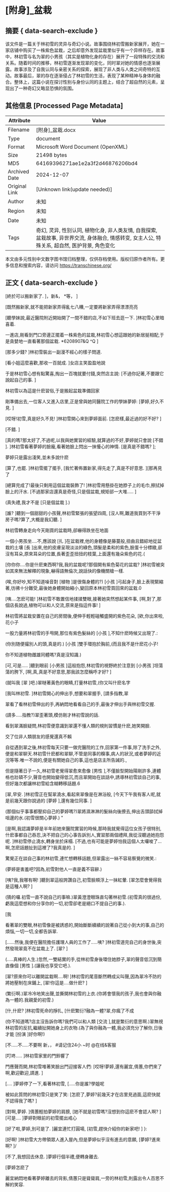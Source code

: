 # [附身]_盆栽



## 摘要  { data-search-exclude }

<!-- tcd_abstract -->
该文件是一篇关于林初雪的灵异与奇幻小说。故事围绕林初雪搬新家展开，她在一家店铺中购买了一株紫色盆栽，之后却意外发现盆栽里似乎有一个异样存在。故事中，林初雪与名为翠的小男孩（其实是植物化身的存在）展开了一段特殊的交流和关系。随着时间的推移，林初雪逐渐发现翠的变化，同时翠对她的情感也逐渐展露。故事涉及了自我认同与亲密关系的探索，展现了非人类与人类之间奇特的互动。故事最后，翠的存在逐渐侵占了林初雪的生活，表现了某种精神与身体的融合。整体上，这篇小说在探讨性别与身份认同的主题上，结合了超自然的元素，呈现出了一种奇幻又略显恐惧的氛围。

<!-- tcd_abstract_end -->

## 其他信息 [Processed Page Metadata]

| Attribute       | Value                                  |
|-----------------|----------------------------------------|
| Filename        | [附身]_盆栽.docx                             |
| Type            | document                                 |
| Format          | Microsoft Word Document (OpenXML)                               |
| Size            | 21498 bytes                           |
| MD5             | 64169396271ae1e2a3f2d46876206bd4                                  |
| Archived Date   | 2024-12-07                             |
| Original Link   | [Unknown link(update needed)]                         |
| Author          | 未知                               |
| Region          | 未知                               |
| Date            | 未知                                 |
| Tags            | 奇幻, 灵异, 性别认同, 植物化身, 非人类友情, 自我探索, 盆栽故事, 异世界交流, 身体融合, 情感转变, 女主人公, 特殊关系, 超自然, 医护背景, 角色变化                                 |

本文由多元性别中文数字图书馆归档整理，仅供存档使用。版权归原作者所有。更多信息和搜索内容，请访问 <https://transchinese.org/>


## 正文 { data-search-exclude }

<!-- tcd_main_text -->
[終於可以搬新家了. ]，新&， *等， ]

 [既然搬新家,就不能把新家弄得亂七八糟,一定要將新家弄得漂漂亮亮

 [聽學妹說,最近醫院附近開始開了一間不錯的店,不如下班去逛一下. ]林初雪心里暗喜着.

一進店,剛看到門口旁邊正擺着一株紫色的盆栽,林初雪心想這跟她的新居挻相配,于是貪婪地一直看著那個盆栽. *6208907&Q ^Q ]

 [那多少錢? ]林初雪裝出一副漫不經心的樣子問道.

 [看小姐這麼喜歡,那收一百就成. ]女店主笑盈盈地說

于是林初雪心想有點驚喜,掏出一百塊就要付錢,突然店主說: [不過你記著,不要跟它說起自己的事. ]

林初雪以為這是什麽習俗,于是搬起盆栽準備回家

剛準備出去,一位客人又進入店里,正是曾與她同醫院工作的學妹夢婷: [夢婷,好久不見. ]

 [哎呀!初雪,真是好久不見! ]林初雪開心來到夢婷面前. [怎麽樣,最近過的好不好? ]

 [不錯. ]

 [真的嗎?那太好了,不過呢,以我與她實習的經驗,就算過的不好,夢婷就只會說 [不錯 ]. ]林初雪看著夢婷的臉龐,看著她臉上閃出一抺懮心的神情. [是真是不錯嗎? ];

夢婷只是露出淺笑,並未多說什麽

 [算了,也罷. ]林初雪擺了擺手, [我忙著佈置新家,得先走了,真是不好意思. ][那再見了

 [總算完成了!最後只剩用這個盆栽裝飾了! ]林初雪用懸掛在她脖子上的毛巾,擦拭掉臉上的汗水. [不過那家店還真是奇怪,只是個盆栽,規矩郤一大堆..... ]

(真失禮,我才不是 [只是個盆栽 ].)

 [誰? ]聽到一個甜甜的小孩聲,林初雪緊張的張望四周, [沒人啊,難道我買到不干淨房子嗎?算了,大概是我幻聽. ]

林初雪轉身走向今天剛買的盆栽時,郤嚇得跌坐在地面

一個小男孩坐....不,應該說 [扎 ]在盆栽裡,他的身體像是藤蔓般,扭曲且錯綜地從盆栽的土壤 [長 ]出來,他的皮膚呈現淡淡的綠色,頭髮是柔和的紫色,臉蛋十分標緻,郤沒有耳朵,原來耳朵的位置,長著歪歪扭扭的枝葉,上面還有幾朵紫色的花.(

 [你你你....你是什麽東西啊?我,我的盆栽呢?那個開有紫色菊花的盆栽? ]林初雪被突如其來無法解釋的現象,嚇得語無倫次,說話快的像機關槍一樣.

(唉,你好吵,知不知道噪音對 [植物 ]是很傷身體的?) [小孩 ]弓起身子,臉上表現緊縮著,彷彿十分難受,最後她身體開始縮小,變回原本林初雪買回來的盆栽.0

 [咦....怎麽可能! ]林初雪不敢置信地揉揉雙眼,接著她突然想起某件事, [啊,對了,那個店長說過,植物可以和人交流,原來是指這件事! ]

林初雪將盆栽安置在自己的房間後,便伸手輕輕碰觸盛開的紫色花朵, [欸,你出來啦,花小子

一股力量將林初雪的手甩開,那位有紫色髮絲的 [小孩 ],不知什麽時候又出現了.:

(你別随便撮別人的頭,真是的.) [小孩 ]雙手環抱於胸前,(而且我不是什麽花小子!

你不知道植物雌雄同體嗎?真是沒知識.)

 [可,可是..... ]聽到眼前 [小男孩 ]這般抱怨,林初雪的視野終於注意到 [小男孩 ]坦蕩蕩的胯下, [啊,真,真是不好意思,那我該怎麼稱呼才好? ]

(就叫我 [翠 ]吧.)翠瞇著黃色的眼睛,打量林初雪,(你又叫什麽名字

 [我叫林初雪. ]林初雪開心的伸出手,想要和翠握手, [請多指教,翠

翠看了看林初雪伸出的手,再納悶地看看自己的手,最後才伸出手與林初雪交握.

(請多.....指教?)翠歪著頭,模仿剛才林初雪說的話.

看到翠滿臉疑問,林初雪便意識到翠還不懂人類的規則習慣是什麽,她笑開臉.

交了位非人類朋友的感覺還真不賴

自從遇到翠之後,林初雪每天只要一做完醫院的工作,回家第一件事,除了洗手之外,便是和翠聊天.林初雪什麽都和翠聊,不管是同事的糗事,病人的狀況,或者夢婷的近況等等.唯一不說的,便是有關她自己的事,這也是店主所告誡的.,

但是隨著日子一久,林初雪老覺得翠愈來愈像 [男性 ],不僅臉型開始陽剛許多,連體格也壯碩不少,聲音也開始變得低沉,而且翠開始在談話中,誘導林初雪談自己的事,但好幾次都讓林初雪給含糊轉移話題.6

 [翠,早安. ]林初雪正在幫翠澆水,看起來翠像是在淋浴般, [今天下午我有客人呢,就是前幾天跟你說過的 [夢婷 ],還有幾位同事. ]

(那個似乎事事都壓抑自己的夢婷嗎?)翠將濕淋淋的髮絲向後撩去,伸出舌頭舔拭掉咀邊的水.(初雪很關心夢婷.) "

 [是啊,我認識夢婷是半年前她來醫院實習的時候,那時我就覺得這位女孩子很特別,什麽事都自己吞忍,決不把自己的心事告訴別人,實習那兩個禮拜,我從沒聽過她抱怨呢. ]林初雪停止澆水,轉身坐於床榻. [不過,也有可能是夢婷怕我這個人太囉唆了...啊,怎麽話題扯到這裡了?我真是的. ]

驚覺正在談自己事的林初雪,連忙想轉移話題,但翠露出一絲不容易察覺的微笑.:

(夢婷是害羞吧?因為,初雪對他人一直是義不容辭.)

 [咦?我,我哪有啊! ]聽到翠這般誇讚自己,初雪臉頰浮上一抺紅暈. [翠怎麼會覺得我是這種人啊? ]

(猜的囉.初雪一直不說自己的事嘛.)翠黃澄澄眼珠直勾著林初雪.(初雪真的很過份,虧我這麼想和你分享你的一切,初雪卻老是絕口不提自己的事.).

 [我

看著翠的雙眼,林初雪像是被誘惑的,開始斷斷續續的說著自己從小到大的事,自己的煩惱,一切一切,全都告訴翠.

 [......然後,我便在醫院擔任護理人員的工作了.....咦? ]林初雪道完自己的身世後,突然發現翠竟不在盆栽上了. [翠? ]

(.....真棒的人生.)忽然,一雙結實的手,從林初雪身後環住她脖子,翠的聲音低沉到簡直像個 [男性 ].(讓我也享受它吧.).

 [翠?原來你可以離開盆栽啊....啊! ]林初雪的尾音斷然轉成尖叫聲,因為翠冷不防的將她壓制在床鋪上, [翠!你這是....做什麽? ]

(繁衍啊.)翠冷冷地笑出聲,並撕開林初雪的上衣.(你將會懷我的孩子,我也會與你融為一體的.我親愛的初雪.)

 [什,什麽? ]林初雪死命的掙扎, [什麽繁衍?融為一體?翠,你瘋了不成

(你不知道嗎?店主沒告訴你嗎?我們可以和人類 [交流 ],就是繁衍的意思啊.)翠無視林初雪的反抗,繼續扯開她身上的衣物.(為了與你融為一體,我必須充分了解你,日後才能 [扮演 ]好你啊!)

 [不.....不.....不要啊
新，， #请记住24小 ~时 @在线&客服

 [叮咚..... ]林初雪家里的門鈴響了

門應聲而開,林初雪堆著笑臉出門迎接客人們: [哎呀!夢婷,還有麗宜,倩蕙,你們來了啊,歡迎歡迎,請進. ]

 [.... ]夢婷停了一下,看著林初雪, [.....你是誰?學姐呢

被如此質問的林初雪只是笑了笑: [怎麽了,夢婷?前幾天才在店里見過面,這麽快就不認得我了嗎? ]

 [對啊,夢婷. ]倩蕙輕拍夢婷的肩膀, [她不就是初雪嗎?沒想到你這麽不會認人啊? ][可是.... ]夢婷對眼前的初雪擺出戒心

 [好了啦,夢婷,別可是了. ]麗宜連忙打圓場, [初雪,趕快介紹你的新家吧! ] }:

 [好啊! ]林初雪大方帶領眾人進入屋內,但是夢婷似乎沒有進去的意願, [夢婷?進來啊? ]/

 [不了,我想回去休息. ]夢婷行個半禮,便轉身離去.

 [夢婷怎麽了

麗宜納悶地看著夢婷離去的背影,倩蕙只是聳聳肩,一旁的林初雪,則露出令人百思不解的笑容.
<!-- tcd_main_text_end -->

